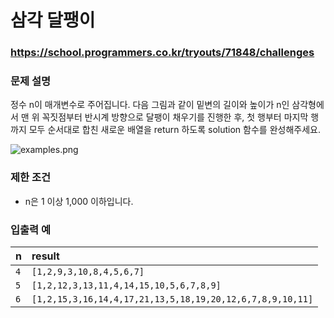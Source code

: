 # 삼각 달팽이

### https://school.programmers.co.kr/tryouts/71848/challenges

### 문제 설명

정수 n이 매개변수로 주어집니다. 다음 그림과 같이 밑변의 길이와 높이가 n인 삼각형에서 맨 위 꼭짓점부터 반시계 방향으로 달팽이 채우기를 진행한 후, 첫 행부터 마지막 행까지 모두 순서대로 합친 새로운 배열을 return 하도록 solution 함수를 완성해주세요.

![examples.png](https://grepp-programmers.s3.ap-northeast-2.amazonaws.com/files/production/e1e53b93-dcdf-446f-b47f-e8ec1292a5e0/examples.png)

### 제한 조건

-   n은 1 이상 1,000 이하입니다.

### 입출력 예

| n   | result                                                    |
| :-- | :-------------------------------------------------------- |
| `4` | `[1,2,9,3,10,8,4,5,6,7]`                                  |
| `5` | `[1,2,12,3,13,11,4,14,15,10,5,6,7,8,9]`                   |
| `6` | `[1,2,15,3,16,14,4,17,21,13,5,18,19,20,12,6,7,8,9,10,11]` |
